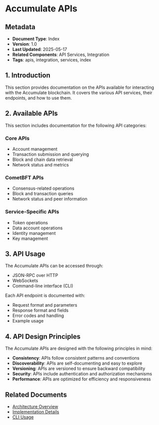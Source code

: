 # Accumulate APIs

## Metadata
- **Document Type**: Index
- **Version**: 1.0
- **Last Updated**: 2025-05-17
- **Related Components**: API Services, Integration
- **Tags**: apis, integration, services, index

## 1. Introduction

This section provides documentation on the APIs available for interacting with the Accumulate blockchain. It covers the various API services, their endpoints, and how to use them.

## 2. Available APIs

This section includes documentation for the following API categories:

### Core APIs
- Account management
- Transaction submission and querying
- Block and chain data retrieval
- Network status and metrics

### CometBFT APIs
- Consensus-related operations
- Block and transaction queries
- Network status and peer information

### Service-Specific APIs
- Token operations
- Data account operations
- Identity management
- Key management

## 3. API Usage

The Accumulate APIs can be accessed through:

- JSON-RPC over HTTP
- WebSockets
- Command-line interface (CLI)

Each API endpoint is documented with:

- Request format and parameters
- Response format and fields
- Error codes and handling
- Example usage

## 4. API Design Principles

The Accumulate APIs are designed with the following principles in mind:

- **Consistency**: APIs follow consistent patterns and conventions
- **Discoverability**: APIs are self-documenting and easy to explore
- **Versioning**: APIs are versioned to ensure backward compatibility
- **Security**: APIs include authentication and authorization mechanisms
- **Performance**: APIs are optimized for efficiency and responsiveness

## Related Documents

- [Architecture Overview](../02_architecture/01_overview.md)
- [Implementation Details](../06_implementation/00_index.md)
- [CLI Usage](../01_user_guides/03_cli_usage.md)
